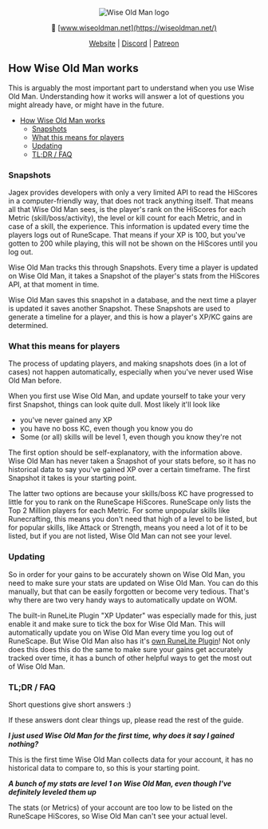 <div align = "center">

![Wise Old Man logo](https://github.com/wise-old-man/wise-old-man/assets/3278148/c4c8a2ce-7f61-4b6e-ba97-5d9d5bf6b1d1)

🔗 [www.wiseoldman.net](https://wiseoldman.net/)

[Website](https://wiseoldman.net/) |
[Discord](https://discord.gg/Ky5vNt2) |
[Patreon](https://www.patreon.com/wiseoldman)
 
</div>

## How Wise Old Man works

This is arguably the most important part to understand when you use Wise Old Man. Understanding how it works will answer a lot of questions you might already have, or might have in the future.

- [How Wise Old Man works](#how-wise-old-man-works)
  - [Snapshots](#snapshots)
  - [What this means for players](#what-this-means-for-players)
  - [Updating](#updating)
  - [TL;DR / FAQ](#tldr--faq)


### Snapshots

Jagex provides developers with only a very limited API to read the HiScores in a computer-friendly way, that does not track anything itself. That means all that Wise Old Man sees, is the player's rank on the HiScores for each Metric (skill/boss/activity), the level or kill count for each Metric, and in case of a skill, the experience. This information is updated every time the players logs out of RuneScape. That means if your XP is 100, but you've gotten to 200 while playing, this will not be shown on the HiScores until you log out.

Wise Old Man tracks this through Snapshots. Every time a player is updated on Wise Old Man, it takes a Snapshot of the player's stats from the HiScores API, at that moment in time.

Wise Old Man saves this snapshot in a database, and the next time a player is updated it saves another Snapshot. These Snapshots are used to generate a timeline for a player, and this is how a player's XP/KC gains are determined.

### What this means for players

The process of updating players, and making snapshots does (in a lot of cases) not happen automatically, especially when you've never used Wise Old Man before.

When you first use Wise Old Man, and update yourself to take your very first Snapshot, things can look quite dull. Most likely it'll look like

- you've never gained any XP
- you have no boss KC, even though you know you do
- Some (or all) skills will be level 1, even though you know they're not

The first option should be self-explanatory, with the information above. Wise Old Man has never taken a Snapshot of your stats before, so it has no historical data to say you've gained XP over a certain timeframe. The first Snapshot it takes is your starting point.

The latter two options are because your skills/boss KC have progressed to little for you to rank on the RuneScape HiScores. RuneScape only lists the Top 2 Million players for each Metric. For some unpopular skills like Runecrafting, this means you don't need that high of a level to be listed, but for popular skills, like Attack or Strength, means you need a lot of it to be listed, but if you are not listed, Wise Old Man can not see your level.

### Updating

So in order for your gains to be accurately shown on Wise Old Man, you need to make sure your stats are updated on Wise Old Man. You can do this manually, but that can be easily forgotten or become very tedious. That's why there are two very handy ways to automatically update on WOM.

The built-in RuneLite Plugin "XP Updater" was especially made for this, just enable it and make sure to tick the box for Wise Old Man. This will automatically update you on Wise Old Man every time you log out of RuneScape. But Wise Old Man also has it's [own RuneLite Plugin](https://runelite.net/plugin-hub/show/wom-utils)! Not only does this does this do the same to make sure your gains get accurately tracked over time, it has a bunch of other helpful ways to get the most out of Wise Old Man.

### TL;DR / FAQ

Short questions give short answers :)

If these answers dont clear things up, please read the rest of the guide.

***I just used Wise Old Man for the first time, why does it say I gained nothing?***

This is the first time Wise Old Man collects data for your account, it has no historical data to compare to, so this is your starting point.

***A bunch of my stats are level 1 on Wise Old Man, even though I've definitely leveled them up***

The stats (or Metrics) of your account are too low to be listed on the RuneScape HiScores, so Wise Old Man can't see your actual level.


